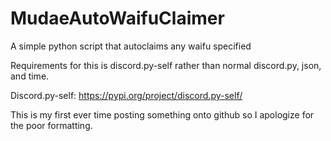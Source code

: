 # MudaeAutoWaifuClaimer
A simple python script that autoclaims any waifu specified

Requirements for this is discord.py-self rather than normal discord.py, json, and time.

Discord.py-self: https://pypi.org/project/discord.py-self/


This is my first ever time posting something onto github so I apologize for the poor formatting.
